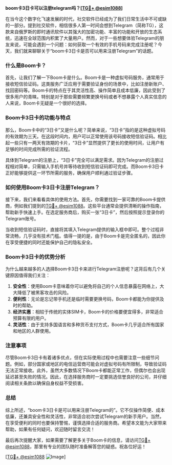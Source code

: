 **boom卡3日卡可以注册telegram吗？[[TG💪+ @esim1088](https://t.me/s/esim1088)]**

在当今这个数字化飞速发展的时代，社交软件已经成为了我们日常生活中不可或缺的一部分。提到社交软件，相信很多人第一时间会想到Telegram（简称TG），这款来自俄罗斯的即时通讯软件以其强大的加密功能、丰富的功能和开放的生态系统，迅速在全球范围内积累了大量用户。然而，对于一些想要体验Telegram的朋友来说，可能会遇到一个问题：如何获取一个有效的手机号码来完成注册呢？今天，我们就来聊聊关于“boom卡3日卡是否可以用来注册Telegram”的话题。

### 什么是Boom卡？

首先，让我们了解一下Boom卡是什么。Boom卡是一种虚拟号码服务，通常用于接收短信验证码。这类服务广泛应用于需要验证身份的场景中，比如注册新账户、找回密码等。Boom卡的特点在于其灵活性高、操作简单且成本低廉，因此受到了很多用户的青睐。特别是对于那些需要频繁更换号码或者不想暴露个人真实信息的人来说，Boom卡无疑是一个很好的选择。

### Boom卡3日卡的功能与特点

那么，Boom卡中的“3日卡”又是什么呢？简单来说，“3日卡”指的是这种虚拟号码的有效期为三天。在这段时间内，用户可以正常使用该号码接收短信验证码。相比起一些只有一两天有效期的卡片，“3日卡”显然提供了更长的使用时间，让用户有足够的时间完成所需的验证流程。

具体到Telegram的注册上，“3日卡”完全可以满足需求。因为Telegram的注册过程相对简单，只需输入手机号并等待收到短信验证码即可完成。而Boom卡3日卡正好能够提供这一环节所需的服务，确保用户顺利通过验证步骤。

### 如何使用Boom卡3日卡注册Telegram？

接下来，我们来看看具体的使用方法。首先，你需要找到一家可靠的Boom卡提供商，例如我们提到的[TG💪+ @esim1088](https://t.me/s/esim1088)。这些平台通常会提供清晰的操作指南，帮助新手快速上手。在选定服务商后，购买一张“3日卡”，然后按照提示登录你的Telegram账号。

当收到短信验证码时，直接将其填入Telegram提供的输入框中即可。整个过程非常流畅，几乎没有技术门槛。值得一提的是，由于Boom卡是完全匿名的，因此你在享受便捷的同时还能保护自己的隐私安全。

### Boom卡3日卡的优势分析

为什么越来越多的人选择Boom卡3日卡来进行Telegram注册呢？这背后有几个关键原因值得我们关注：

1. **安全性**：使用Boom卡意味着你可以避免将自己的个人信息暴露在网络上，大大降低了被黑客攻击的风险。
2. **便利性**：无论是忘记带手机还是临时需要更换号码，Boom卡都能为你提供及时的帮助。
3. **经济实惠**：相较于传统的实体SIM卡，Boom卡的价格要便宜得多，非常适合预算有限的用户。
4. **灵活性**：由于支持多国语言和多种货币支付方式，Boom卡几乎适合所有国家和地区的人群使用。

### 注意事项

尽管Boom卡3日卡有着诸多优点，但在实际使用过程中也需要注意一些细节问题。例如，部分国家或地区的电信运营商可能会对虚拟号码有所限制，导致验证码无法正常接收。此外，虽然大多数情况下Boom卡都能正常工作，但偶尔也会出现延迟甚至失败的情况。因此，在选择服务商时一定要挑选信誉良好的公司，并仔细阅读相关条款以确保自身权益不受损害。

### 总结

综上所述，“boom卡3日卡是可以用来注册Telegram的”。它不仅操作简便、成本低廉，还兼具安全性和灵活性，非常适合初次尝试Telegram的新手用户。当然，在享受便利的同时也要保持警惕，谨慎选择合适的服务商。希望本文能为大家带来帮助，如果有任何疑问，欢迎随时留言交流！

最后再次提醒大家，如果需要了解更多关于Boom卡的信息，请访问[TG💪+ @esim1088](https://t.me/s/esim1088)，那里有专业的团队随时准备解答您的疑惑。祝各位好运！

[[TG💪+ @esim1088](https://t.me/s/esim1088) ![Image](https://i.postimg.cc/4NQfJmqS/Snipaste-2025-05-13-00-14-12.png)]
